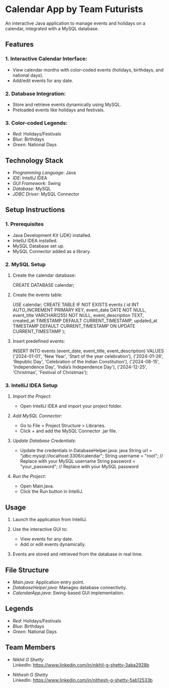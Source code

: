 

# Calendar App by Team Futurists

An interactive Java application to manage events and holidays on a calendar, integrated with a MySQL database.

## Features

### 1. Interactive Calendar Interface:
- View calendar months with color-coded events (holidays, birthdays, and national days).
- Add/edit events for any date.

### 2. Database Integration:
- Store and retrieve events dynamically using MySQL.
- Preloaded events like holidays and festivals.

### 3. Color-coded Legends:
- *Red*: Holidays/Festivals
- *Blue*: Birthdays
- *Green*: National Days

## Technology Stack

- *Programming Language*: Java
- *IDE*: IntelliJ IDEA
- *GUI Framework*: Swing
- *Database*: MySQL
- *JDBC Driver*: MySQL Connector

## Setup Instructions

### 1. Prerequisites
- Java Development Kit (JDK) installed.
- IntelliJ IDEA installed.
- MySQL Database set up.
- MySQL Connector added as a library.

### 2. MySQL Setup

1. Create the calendar database:

    CREATE DATABASE calendar;
    

2. Create the events table:

    USE calendar;
    CREATE TABLE IF NOT EXISTS events (
        id INT AUTO_INCREMENT PRIMARY KEY,
        event_date DATE NOT NULL,
        event_title VARCHAR(255) NOT NULL,
        event_description TEXT,
        created_at TIMESTAMP DEFAULT CURRENT_TIMESTAMP,
        updated_at TIMESTAMP DEFAULT CURRENT_TIMESTAMP ON UPDATE CURRENT_TIMESTAMP
    );
    

3. Insert predefined events:

    
    INSERT INTO events (event_date, event_title, event_description)
    VALUES
        ('2024-01-01', 'New Year', 'Start of the year celebration'),
        ('2024-01-26', 'Republic Day', 'Celebration of the Indian Constitution'),
        ('2024-08-15', 'Independence Day', 'India’s Independence Day'),
        ('2024-12-25', 'Christmas', 'Festival of Christmas');
    

### 3. IntelliJ IDEA Setup

1. *Import the Project*:
   - Open IntelliJ IDEA and import your project folder.

2. *Add MySQL Connector*:
   - Go to File > Project Structure > Libraries.
   - Click + and add the MySQL Connector .jar file.

3. *Update Database Credentials*:
   - Update the credentials in DatabaseHelper.java:
     java
     String url = "jdbc:mysql://localhost:3306/calendar";
     String username = "root"; // Replace with your MySQL username
     String password = "your_password"; // Replace with your MySQL password
     

4. *Run the Project*:
   - Open Main.java.
   - Click the Run button in IntelliJ.

## Usage

1. Launch the application from IntelliJ.

2. Use the interactive GUI to:
   - View events for any date.
   - Add or edit events dynamically.

3. Events are stored and retrieved from the database in real time.

## File Structure

- *Main.java*: Application entry point.
- *DatabaseHelper.java*: Manages database connectivity.
- *CalendarApp.java*: Swing-based GUI implementation.

## Legends

- *Red*: Holidays/Festivals
- *Blue*: Birthdays
- *Green*: National Days

## Team Members

- *Nikhil G Shetty*  
LinkedIn: https://www.linkedin.com/in/nikhil-g-shetty-3aba2928b
  
- *Nithesh G Shetty*  
LinkedIn: https://www.linkedin.com/in/nithesh-g-shetty-5ab12533b

